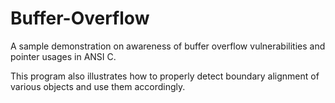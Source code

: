 Buffer-Overflow
===============

A sample demonstration on awareness of buffer overflow vulnerabilities and pointer usages in ANSI C.

This program also illustrates how to properly detect boundary alignment of various objects and use them accordingly.
